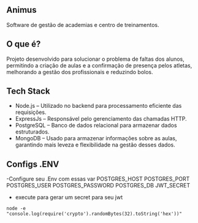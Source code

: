 ## Animus 

Software de gestão de academias e centro de treinamentos. 

## O que é?

Projeto desenvolvido para solucionar o problema de faltas dos alunos, permitindo a criação de aulas e a confirmação de presença pelos atletas, melhorando a gestão dos profissionais e reduzindo bolos.

## Tech Stack

- Node.js – Utilizado no backend para processamento eficiente das requisições.
- ExpressJs – Responsável pelo gerenciamento das chamadas HTTP.
- PostgreSQL – Banco de dados relacional para armazenar dados estruturados.
- MongoDB – Usado para armazenar informações sobre as aulas, garantindo mais leveza e flexibilidade na gestão desses dados.

## Configs .ENV

-Configure seu .Env com essas var
    POSTGRES_HOST
    POSTGRES_PORT
    POSTGRES_USER
    POSTGRES_PASSWORD
    POSTGRES_DB
    JWT_SECRET
    
- execute para gerar um secret para seu jwt
```
node -e "console.log(require('crypto').randomBytes(32).toString('hex'))"
```
    